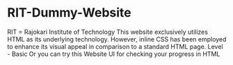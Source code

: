 # RIT-Dummy-Website
RIT = Rajokari Institute of Technology 
This website exclusively utilizes HTML as its underlying technology. However, inline CSS has been employed to enhance its visual appeal in comparison to a standard HTML page.
Level - Basic
Or you can try this Website UI for checking your progress in HTML
